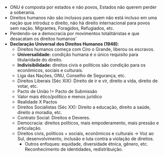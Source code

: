 - ONU é composta por estados e não povos, Estados não querem perder a soberania.
- Direitos humanos não são inclusos para quem não está incluso em uma nação que introduz o direito, não há direito internacional para povos sem nação. Migrantes, Foragidos, Refugiados, etc.
- Perdendo-se a democracia por movimentos totalitáristas e que desacatam os direitos humanos'
- **Declaração Universal dos Direitos Humanos (1948)**:
  - Direitos humanos começa com Ciro o Grande, liberou os escravos.
  - **Universalidade:** condição humana é o único requisito para titularidade do direito.
  - **Indivisibilidade:** direitos civis e políticos são condição para os econômicos, sociais e culturais.
  - Liga das Nações, ONU, Conselho de Segurança, etc.
  - Direitos Liberais (Séc XIX): Direito de ir e vir, direito a vida, direito de votar, etc.
  - Pacto de União != Pacto de Submissão
  - Valor mais ético/político e menos jurídico
  - Realidade X Pactos
  - Direitos Socialistas (Séc XX): Direito a educação, direito a saúde, direito a moradia, etc.
  - Contrato Social: Direitos e Deveres.
  - Democracia: direitos políticos, mais empoderamento, mais pressão e articulação.
  - Direitos civis, políticos + sociais, econômicos e culturais -> Voz ao Sul, desenvolvimento, inclusão e luta contra a violação de direitos.
    - Outros enfoques: equidade, diversidade étnica, gênero, etc. Reconhecimento de identidades, redistribuição.
